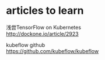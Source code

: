 # articles to learn

浅尝TensorFlow on Kubernetes  
http://dockone.io/article/2923  

kubeflow github  
https://github.com/kubeflow/kubeflow  

